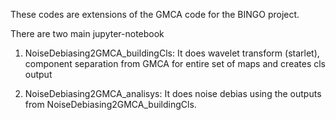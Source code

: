 These codes are extensions of the GMCA code for the BINGO project.

There are two main jupyter-notebook

1) NoiseDebiasing2GMCA_buildingCls: It does wavelet transform (starlet), component separation from GMCA for entire set of maps and creates cls output 

2) NoiseDebiasing2GMCA_analisys: It does noise debias using the outputs from NoiseDebiasing2GMCA_buildingCls.
